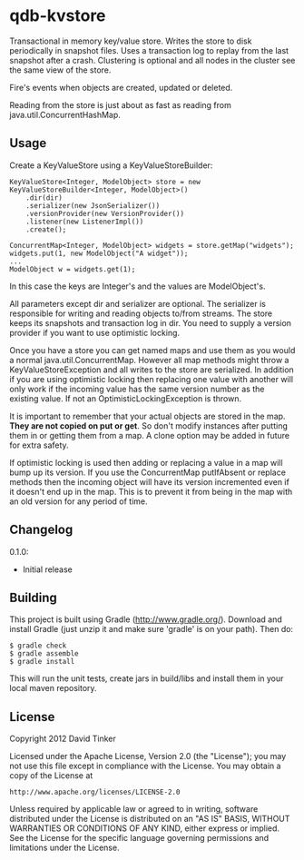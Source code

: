 qdb-kvstore
===========

Transactional in memory key/value store. Writes the store to disk periodically in snapshot files. Uses a transaction
log to replay from the last snapshot after a crash. Clustering is optional and all nodes in the cluster see the same
view of the store.

Fire's events when objects are created, updated or deleted.

Reading from the store is just about as fast as reading from java.util.ConcurrentHashMap.


Usage
-----

Create a KeyValueStore using a KeyValueStoreBuilder:

    KeyValueStore<Integer, ModelObject> store = new KeyValueStoreBuilder<Integer, ModelObject>()
        .dir(dir)
        .serializer(new JsonSerializer())
        .versionProvider(new VersionProvider())
        .listener(new ListenerImpl())
        .create();

    ConcurrentMap<Integer, ModelObject> widgets = store.getMap("widgets");
    widgets.put(1, new ModelObject("A widget"));
    ...
    ModelObject w = widgets.get(1);

In this case the keys are Integer's and the values are ModelObject's.

All parameters except dir and serializer are optional. The serializer is responsible for writing and reading objects
to/from streams. The store keeps its snapshots and transaction log in dir. You need to supply a version provider
if you want to use optimistic locking.

Once you have a store you can get named maps and use them as you would a normal java.util.ConcurrentMap. However
all map methods might throw a KeyValueStoreException and all writes to the store are serialized. In addition if
you are using optimistic locking then replacing one value with another will only work if the incoming value has
the same version number as the existing value. If not an OptimisticLockingException is thrown.

It is important to remember that your actual objects are stored in the map. **They are not copied on put or get**.
So don't modify instances after putting them in or getting them from a map. A clone option may be added in future
for extra safety.

If optimistic locking is used then adding or replacing a value in a map will bump up its version. If you use
the ConcurrentMap putIfAbsent or replace methods then the incoming object will have its version incremented even if
it doesn't end up in the map. This is to prevent it from being in the map with an old version for any period of time.


Changelog
---------

0.1.0:
- Initial release


Building
--------

This project is built using Gradle (http://www.gradle.org/). Download and install Gradle (just unzip it and
make sure 'gradle' is on your path). Then do:

    $ gradle check
    $ gradle assemble
    $ gradle install

This will run the unit tests, create jars in build/libs and install them in your local maven repository.


License
-------

Copyright 2012 David Tinker

Licensed under the Apache License, Version 2.0 (the "License");
you may not use this file except in compliance with the License.
You may obtain a copy of the License at

    http://www.apache.org/licenses/LICENSE-2.0

Unless required by applicable law or agreed to in writing, software
distributed under the License is distributed on an "AS IS" BASIS,
WITHOUT WARRANTIES OR CONDITIONS OF ANY KIND, either express or implied.
See the License for the specific language governing permissions and
limitations under the License.
